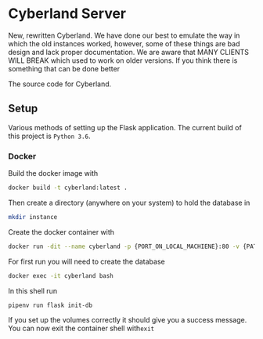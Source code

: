 # Cyberland Server

New, rewritten Cyberland. We have done our best to emulate the way in which the old instances worked, however, some of these things are bad design and lack proper documentation. We are aware that MANY CLIENTS WILL BREAK which used to work on older versions. If you think there is something that can be done better

The source code for Cyberland.

## Setup 

Various methods of setting up the Flask application. The current build of this project is `Python 3.6`.


### Docker

Build the docker image with
```bash
docker build -t cyberland:latest .
```

Then create a directory (anywhere on your system) to hold the database in
```bash
mkdir instance
```
Create the docker container with
```bash
docker run -dit --name cyberland -p {PORT_ON_LOCAL_MACHIENE}:80 -v {PATH_TO_DATABASE FOLDER}:/usr/src/app/instance cyberland
```
For first run you will need to create the database
```bash
docker exec -it cyberland bash 
```
In this shell run
```bash
pipenv run flask init-db
```
If you set up the volumes correctly it should give you a success message. You can now exit the container shell with`exit`
